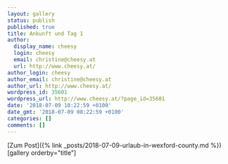 ```yaml
---
layout: gallery
status: publish
published: true
title: Ankunft und Tag 1
author:
  display_name: cheesy
  login: cheesy
  email: christine@cheesy.at
  url: http://www.cheesy.at/
author_login: cheesy
author_email: christine@cheesy.at
author_url: http://www.cheesy.at/
wordpress_id: 35601
wordpress_url: http://www.cheesy.at/?page_id=35601
date: '2018-07-09 10:22:59 +0100'
date_gmt: '2018-07-09 08:22:59 +0100'
categories: []
comments: []
---
```


[Zum Post]({% link _posts/2018-07-09-urlaub-in-wexford-county.md %})
[gallery orderby="title"]
